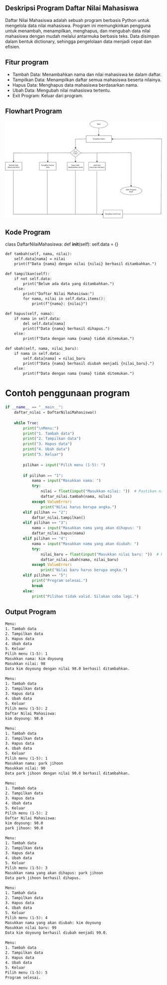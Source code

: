 ## Deskripsi Program Daftar Nilai Mahasiswa
Daftar Nilai Mahasiswa adalah sebuah program berbasis Python untuk mengelola data nilai mahasiswa. Program ini memungkinkan pengguna untuk menambah, menampilkan, menghapus, dan mengubah data nilai mahasiswa dengan mudah melalui antarmuka berbasis teks. Data disimpan dalam bentuk dictionary, sehingga pengelolaan data menjadi cepat dan efisien.

## Fitur program
- Tambah Data: Menambahkan nama dan nilai mahasiswa ke dalam daftar.
- Tampilkan Data: Menampilkan daftar semua mahasiswa beserta nilainya.
- Hapus Data: Menghapus data mahasiswa berdasarkan nama.
- Ubah Data: Mengubah nilai mahasiswa tertentu.
- Exit Program: Keluar dari program.

## Flowhart Program 
![Flowchart](https://github.com/friskafl162/Lab8praktikum/blob/main/Flowchart.png)

## Kode Program
class DaftarNilaiMahasiswa:
    def __init__(self):
        self.data = {}

    def tambah(self, nama, nilai):
        self.data[nama] = nilai
        print(f"Data {nama} dengan nilai {nilai} berhasil ditambahkan.")

    def tampilkan(self):
        if not self.data:
            print("Belum ada data yang ditambahkan.")
        else:
            print("Daftar Nilai Mahasiswa:")
            for nama, nilai in self.data.items():
                print(f"{nama}: {nilai}")

    def hapus(self, nama):
        if nama in self.data:
            del self.data[nama]
            print(f"Data {nama} berhasil dihapus.")
        else:
            print(f"Data dengan nama {nama} tidak ditemukan.")

    def ubah(self, nama, nilai_baru):
        if nama in self.data:
            self.data[nama] = nilai_baru
            print(f"Data {nama} berhasil diubah menjadi {nilai_baru}.")
        else:
            print(f"Data dengan nama {nama} tidak ditemukan.")


# Contoh penggunaan program
```` python
if __name__ == "__main__":
    daftar_nilai = DaftarNilaiMahasiswa()
    
    while True:
        print("\nMenu:")
        print("1. Tambah data")
        print("2. Tampilkan data")
        print("3. Hapus data")
        print("4. Ubah data")
        print("5. Keluar")
        
        pilihan = input("Pilih menu (1-5): ")
        
        if pilihan == "1":
            nama = input("Masukkan nama: ")
            try:
                nilai = float(input("Masukkan nilai: "))  # Pastikan nilai adalah angka
                daftar_nilai.tambah(nama, nilai)
            except ValueError:
                print("Nilai harus berupa angka.")
        elif pilihan == "2":
            daftar_nilai.tampilkan()
        elif pilihan == "3":
            nama = input("Masukkan nama yang akan dihapus: ")
            daftar_nilai.hapus(nama)
        elif pilihan == "4":
            nama = input("Masukkan nama yang akan diubah: ")
            try:
                nilai_baru = float(input("Masukkan nilai baru: "))  # Pastikan nilai baru adalah angka
                daftar_nilai.ubah(nama, nilai_baru)
            except ValueError:
                print("Nilai baru harus berupa angka.")
        elif pilihan == "5":
            print("Program selesai.")
            break
        else:
            print("Pilihan tidak valid. Silakan coba lagi.")
````
## Output Program
```
Menu:
1. Tambah data
2. Tampilkan data
3. Hapus data
4. Ubah data
5. Keluar
Pilih menu (1-5): 1
Masukkan nama: kim doyoung
Masukkan nilai: 98
Data kim doyoung dengan nilai 98.0 berhasil ditambahkan.

Menu:
1. Tambah data
2. Tampilkan data
3. Hapus data
4. Ubah data
5. Keluar
Pilih menu (1-5): 2                  
Daftar Nilai Mahasiswa:
kim doyoung: 98.0

Menu:
1. Tambah data
2. Tampilkan data
3. Hapus data
4. Ubah data
5. Keluar
Pilih menu (1-5): 1
Masukkan nama: park jihoon
Masukkan nilai: 90
Data park jihoon dengan nilai 90.0 berhasil ditambahkan.

Menu:
1. Tambah data
2. Tampilkan data
3. Hapus data
4. Ubah data
5. Keluar
Pilih menu (1-5): 2
Daftar Nilai Mahasiswa:
kim doyoung: 98.0
park jihoon: 90.0

Menu:
1. Tambah data
2. Tampilkan data
3. Hapus data
4. Ubah data
5. Keluar
Pilih menu (1-5): 3
Masukkan nama yang akan dihapus: park jihoon
Data park jihoon berhasil dihapus.

Menu:
1. Tambah data
2. Tampilkan data
3. Hapus data
4. Ubah data
5. Keluar
Pilih menu (1-5): 4
Masukkan nama yang akan diubah: kim doyoung
Masukkan nilai baru: 99
Data kim doyoung berhasil diubah menjadi 99.0.

Menu:
1. Tambah data
2. Tampilkan data
3. Hapus data
4. Ubah data
5. Keluar
Pilih menu (1-5): 5
Program selesai.
